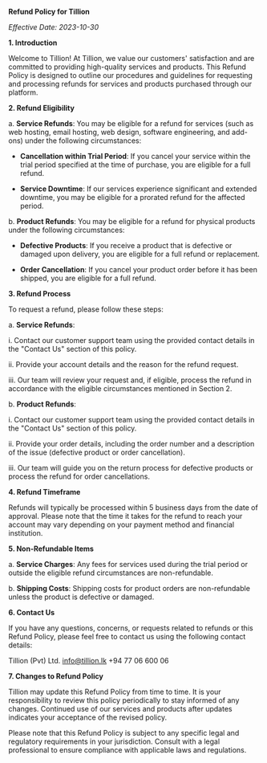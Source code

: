 **Refund Policy for Tillion**

*Effective Date: 2023-10-30*

**1. Introduction**

Welcome to Tillion! At Tillion, we value our customers' satisfaction and are committed to providing high-quality services and products. This Refund Policy is designed to outline our procedures and guidelines for requesting and processing refunds for services and products purchased through our platform.

**2. Refund Eligibility**

a. **Service Refunds**: You may be eligible for a refund for services (such as web hosting, email hosting, web design, software engineering, and add-ons) under the following circumstances:

   - **Cancellation within Trial Period**: If you cancel your service within the trial period specified at the time of purchase, you are eligible for a full refund.

   - **Service Downtime**: If our services experience significant and extended downtime, you may be eligible for a prorated refund for the affected period.

b. **Product Refunds**: You may be eligible for a refund for physical products under the following circumstances:

   - **Defective Products**: If you receive a product that is defective or damaged upon delivery, you are eligible for a full refund or replacement.

   - **Order Cancellation**: If you cancel your product order before it has been shipped, you are eligible for a full refund.

**3. Refund Process**

To request a refund, please follow these steps:

a. **Service Refunds**:

   i. Contact our customer support team using the provided contact details in the "Contact Us" section of this policy.

   ii. Provide your account details and the reason for the refund request.

   iii. Our team will review your request and, if eligible, process the refund in accordance with the eligible circumstances mentioned in Section 2.

b. **Product Refunds**:

   i. Contact our customer support team using the provided contact details in the "Contact Us" section of this policy.

   ii. Provide your order details, including the order number and a description of the issue (defective product or order cancellation).

   iii. Our team will guide you on the return process for defective products or process the refund for order cancellations.

**4. Refund Timeframe**

Refunds will typically be processed within 5 business days from the date of approval. Please note that the time it takes for the refund to reach your account may vary depending on your payment method and financial institution.

**5. Non-Refundable Items**

a. **Service Charges**: Any fees for services used during the trial period or outside the eligible refund circumstances are non-refundable.

b. **Shipping Costs**: Shipping costs for product orders are non-refundable unless the product is defective or damaged.

**6. Contact Us**

If you have any questions, concerns, or requests related to refunds or this Refund Policy, please feel free to contact us using the following contact details:

Tillion (Pvt) Ltd.
info@tillion.lk
+94 77 06 600 06

**7. Changes to Refund Policy**

Tillion may update this Refund Policy from time to time. It is your responsibility to review this policy periodically to stay informed of any changes. Continued use of our services and products after updates indicates your acceptance of the revised policy.

Please note that this Refund Policy is subject to any specific legal and regulatory requirements in your jurisdiction. Consult with a legal professional to ensure compliance with applicable laws and regulations.
